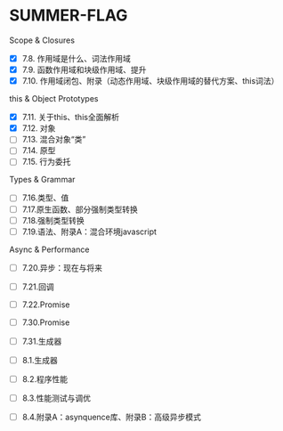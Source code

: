 # SUMMER-FLAG

Scope & Closures
- [x] 7.8. 作用域是什么、词法作用域 
- [x] 7.9. 函数作用域和块级作用域、提升
- [x] 7.10. 作用域闭包、附录（动态作用域、块级作用域的替代方案、this词法）

this & Object Prototypes
- [x] 7.11. 关于this、this全面解析
- [x] 7.12. 对象 
- [ ] 7.13. 混合对象“类” 
- [ ] 7.14. 原型
- [ ] 7.15. 行为委托

Types & Grammar
- [ ] 7.16.类型、值
- [ ] 7.17.原生函数、部分强制类型转换
- [ ] 7.18.强制类型转换
- [ ] 7.19.语法、附录A：混合环境javascript

Async & Performance
- [ ] 7.20.异步：现在与将来
- [ ] 7.21.回调
- [ ] 7.22.Promise
- [ ] 7.30.Promise
- [ ] 7.31.生成器
- [ ] 8.1.生成器
- [ ] 8.2.程序性能
- [ ] 8.3.性能测试与调优
- [ ] 8.4.附录A：asynquence库、附录B：高级异步模式

